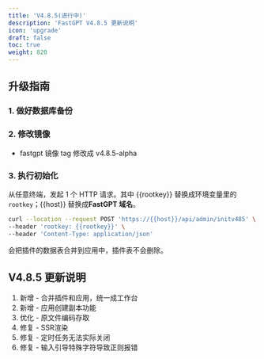 ```yaml
---
title: 'V4.8.5(进行中)'
description: 'FastGPT V4.8.5 更新说明'
icon: 'upgrade'
draft: false
toc: true
weight: 820
---
```


## 升级指南

### 1. 做好数据库备份

### 2. 修改镜像

- fastgpt 镜像 tag 修改成 v4.8.5-alpha
<!-- - fastgpt-sandbox 镜像 tag 修改成 v4.8.5 (选择性，无变更) -->
<!-- - 商业版镜像 tag 修改成 v4.8.5  -->

### 3. 执行初始化

从任意终端，发起 1 个 HTTP 请求。其中 {{rootkey}} 替换成环境变量里的 `rootkey`；{{host}} 替换成**FastGPT 域名**。

```bash
curl --location --request POST 'https://{{host}}/api/admin/initv485' \
--header 'rootkey: {{rootkey}}' \
--header 'Content-Type: application/json'
```

会把插件的数据表合并到应用中，插件表不会删除。

## V4.8.5 更新说明

1. 新增 - 合并插件和应用，统一成工作台
2. 新增 - 应用创建副本功能
3. 优化 - 原文件编码存取
4. 修复 - SSR渲染
5. 修复 - 定时任务无法实际关闭
6. 修复 - 输入引导特殊字符导致正则报错